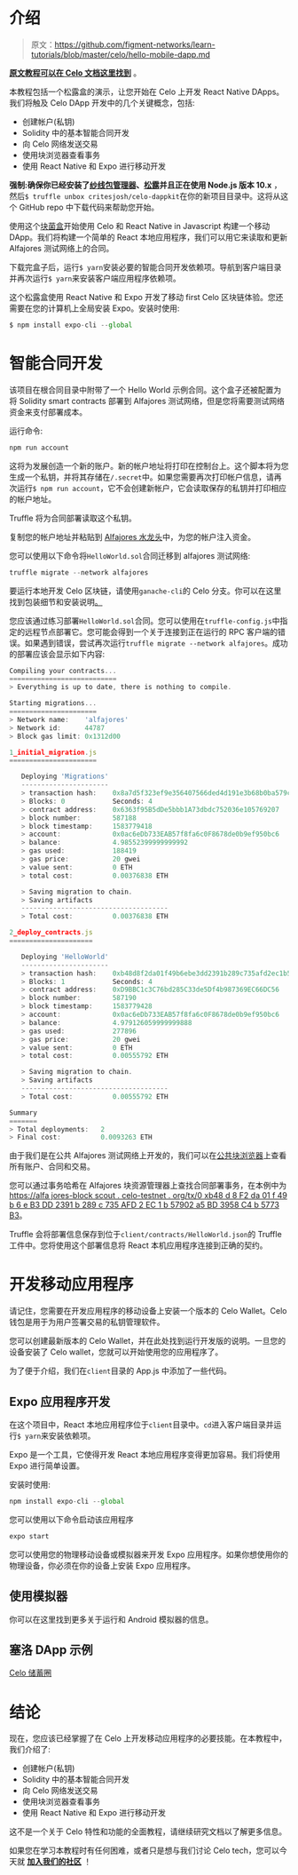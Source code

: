 # 介绍

> 原文：<https://github.com/figment-networks/learn-tutorials/blob/master/celo/hello-mobile-dapp.md>

[**原文教程可以在 Celo 文档这里找到**](https://docs.celo.org/v/master/developer-guide/start/hello-mobile-dapp) 。

本教程包括一个松露盒的演示，让您开始在 Celo 上开发 React Native DApps。我们将触及 Celo DApp 开发中的几个关键概念，包括:

*   创建帐户(私钥)
*   Solidity 中的基本智能合同开发
*   向 Celo 网络发送交易
*   使用块浏览器查看事务
*   使用 React Native 和 Expo 进行移动开发

**强制:**确保你已经安装了[纱线包管理器](https://yarnpkg.com/)、[松露](https://www.trufflesuite.com/truffle)并且**正在使用 Node.js 版本 10.x** ，然后`$ truffle unbox critesjosh/celo-dappkit`在你的新项目目录中。这将从这个 GitHub repo 中下载代码来帮助您开始。

使用这个[块菌盒](https://www.trufflesuite.com/boxes)开始使用 Celo 和 React Native in Javascript 构建一个移动 DApp。我们将构建一个简单的 React 本地应用程序，我们可以用它来读取和更新 Alfajores 测试网络上的合同。

下载完盒子后，运行`$ yarn`安装必要的智能合同开发依赖项。导航到客户端目录并再次运行`$ yarn`来安装客户端应用程序依赖项。

这个松露盒使用 React Native 和 Expo 开发了移动 first Celo 区块链体验。您还需要在您的计算机上全局安装 Expo。安装时使用:

```js
$ npm install expo-cli --global
```

# 智能合同开发

该项目在根合同目录中附带了一个 Hello World 示例合同。这个盒子还被配置为将 Solidity smart contracts 部署到 Alfajores 测试网络，但是您将需要测试网络资金来支付部署成本。

运行命令:

```js
npm run account 
```

这将为发展创造一个新的账户。新的帐户地址将打印在控制台上。这个脚本将为您生成一个私钥，并将其存储在`/.secret`中。如果您需要再次打印帐户信息，请再次运行`$ npm run account`，它不会创建新帐户，它会读取保存的私钥并打印相应的帐户地址。

Truffle 将为合同部署读取这个私钥。

复制您的帐户地址并粘贴到 [Alfajores 水龙头](https://celo.org/developers/faucet)中，为您的帐户注入资金。

您可以使用以下命令将`HelloWorld.sol`合同迁移到 alfajores 测试网络:

```js
truffle migrate --network alfajores 
```

要运行本地开发 Celo 区块链，请使用`ganache-cli`的 Celo 分支。你可以在这里找到包装细节和安装说明[。](https://www.npmjs.com/package/@celo/ganache-cli)

您应该通过练习部署`HelloWorld.sol`合同。您可以使用在`truffle-config.js`中指定的远程节点部署它。您可能会得到一个关于连接到正在运行的 RPC 客户端的错误。如果遇到错误，尝试再次运行`truffle migrate --network alfajores`。成功的部署应该会显示如下内容:

```js
Compiling your contracts...
===========================
> Everything is up to date, there is nothing to compile.

Starting migrations...
======================
> Network name:    'alfajores'
> Network id:      44787
> Block gas limit: 0x1312d00

1_initial_migration.js
======================

   Deploying 'Migrations'
   ----------------------
   > transaction hash:    0x8a7d5f323ef9e356407566ded4d191e3b68b0ba579c5a7b920e5dea3936bb101
   > Blocks: 0            Seconds: 4
   > contract address:    0x6363f95B5dDe5bbb1A73dbdc752036e105769207
   > block number:        587188
   > block timestamp:     1583779418
   > account:             0x0ac6eDb733EAB57f8fa6c0F8678de0b9ef950bc6
   > balance:             4.98552399999999992
   > gas used:            188419
   > gas price:           20 gwei
   > value sent:          0 ETH
   > total cost:          0.00376838 ETH

   > Saving migration to chain.
   > Saving artifacts
   -------------------------------------
   > Total cost:          0.00376838 ETH

2_deploy_contracts.js
=====================

   Deploying 'HelloWorld'
   ----------------------
   > transaction hash:    0xb48d8f2da01f49b6ebe3dd2391b289c735afd2ec1b57902a5bd3958c4b5773b3
   > Blocks: 1            Seconds: 4
   > contract address:    0xD9BBC1c3C76bd285C33de5Df4b987369EC66DC56
   > block number:        587190
   > block timestamp:     1583779428
   > account:             0x0ac6eDb733EAB57f8fa6c0F8678de0b9ef950bc6
   > balance:             4.979126059999999888
   > gas used:            277896
   > gas price:           20 gwei
   > value sent:          0 ETH
   > total cost:          0.00555792 ETH

   > Saving migration to chain.
   > Saving artifacts
   -------------------------------------
   > Total cost:          0.00555792 ETH

Summary
=======
> Total deployments:   2
> Final cost:          0.0093263 ETH 
```

由于我们是在公共 Alfajores 测试网络上开发的，我们可以在[公共块浏览器](https://alfajores-blockscout.celo-testnet.org/)上查看所有账户、合同和交易。

您可以通过事务哈希在 Alfajores 块资源管理器上查找合同部署事务，在本例中为[https://alfa jores-block scout . celo-testnet . org/tx/0 xb48 d 8 F2 da 01 f 49 b 6 e B3 DD 2391 b 289 c 735 AFD 2 EC 1 b 57902 a5 BD 3958 C4 b 5773 B3](https://alfajores-blockscout.celo-testnet.org/tx/0xb48d8f2da01f49b6ebe3dd2391b289c735afd2ec1b57902a5bd3958c4b5773b3)。

Truffle 会将部署信息保存到位于`client/contracts/HelloWorld.json`的 Truffle 工件中。您将使用这个部署信息将 React 本机应用程序连接到正确的契约。

# 开发移动应用程序

请记住，您需要在开发应用程序的移动设备上安装一个版本的 Celo Wallet。Celo 钱包是用于为用户签署交易的私钥管理软件。

您可以创建最新版本的 Celo Wallet，并在此处找到运行开发版的说明。一旦您的设备安装了 Celo wallet，您就可以开始使用您的应用程序了。

为了便于介绍，我们在`client`目录的 App.js 中添加了一些代码。

## Expo 应用程序开发

在这个项目中，React 本地应用程序位于`client`目录中。`cd`进入客户端目录并运行`$ yarn`来安装依赖项。

Expo 是一个工具，它使得开发 React 本地应用程序变得更加容易。我们将使用 Expo 进行简单设置。

安装时使用:

```js
npm install expo-cli --global 
```

您可以使用以下命令启动该应用程序

```js
expo start 
```

您可以使用您的物理移动设备或模拟器来开发 Expo 应用程序。如果你想使用你的物理设备，你必须在你的设备上安装 Expo 应用程序。

## 使用模拟器

你可以在这里找到更多关于运行和 Android 模拟器的信息。

## 塞洛 DApp 示例

[Celo 储蓄圈](https://github.com/celo-org/savings-circle-demo)

# 结论

现在，您应该已经掌握了在 Celo 上开发移动应用程序的必要技能。在本教程中，我们介绍了:

*   创建帐户(私钥)
*   Solidity 中的基本智能合同开发
*   向 Celo 网络发送交易
*   使用块浏览器查看事务
*   使用 React Native 和 Expo 进行移动开发

这不是一个关于 Celo 特性和功能的全面教程，请继续研究文档以了解更多信息。

如果您在学习本教程时有任何困难，或者只是想与我们讨论 Celo tech，您可以今天就 [**加入我们的社区**](https://discord.gg/fszyM7K) ！
